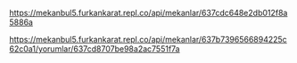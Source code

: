 https://mekanbul5.furkankarat.repl.co/api/mekanlar/637cdc648e2db012f8a5886a


https://mekanbul5.furkankarat.repl.co/api/mekanlar/637b7396566894225c62c0a1/yorumlar/637cd8707be98a2ac7551f7a

